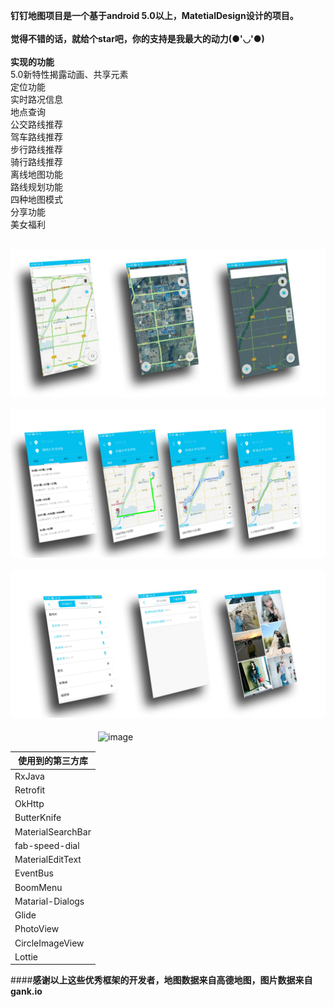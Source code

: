 **钉钉地图项目是一个基于android 5.0以上，MatetialDesign设计的项目。**<br><br>
**觉得不错的话，就给个star吧，你的支持是我最大的动力(●'◡'●)**<br><br>
**实现的功能**<br>
5.0新特性揭露动画、共享元素<br>
定位功能<br>
实时路况信息<br>
地点查询<br>
公交路线推荐<br>
驾车路线推荐<br>
步行路线推荐<br>
骑行路线推荐<br>
离线地图功能<br>
路线规划功能<br>
四种地图模式<br>
分享功能<br>
美女福利<br><br>

![image](https://github.com/DingMouRen/DingDingMap/raw/master/imgs/map1.png)<br>   
![image](https://github.com/DingMouRen/DingDingMap/raw/master/imgs/map2.png)<br>   
![image](https://github.com/DingMouRen/DingDingMap/raw/master/imgs/map3.png)<br>   
　　　　　　　　　　![image](https://github.com/DingMouRen/DingDingMap/raw/master/imgs/map.gif)<br>   


使用到的第三方库|
----------------|
RxJava|
Retrofit|
OkHttp|
ButterKnife|
MaterialSearchBar|
fab-speed-dial|
MaterialEditText|
EventBus|
BoomMenu|
Matarial-Dialogs|
Glide|
PhotoView|
CircleImageView|
Lottie|

####**感谢以上这些优秀框架的开发者，地图数据来自高德地图，图片数据来自gank.io**
